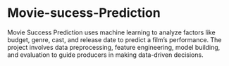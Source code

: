 # Movie-sucess-Prediction
Movie Success Prediction uses machine learning to analyze factors like budget, genre, cast, and release date to predict a film’s performance. The project involves data preprocessing, feature engineering, model building, and evaluation to guide producers in making data-driven decisions.

